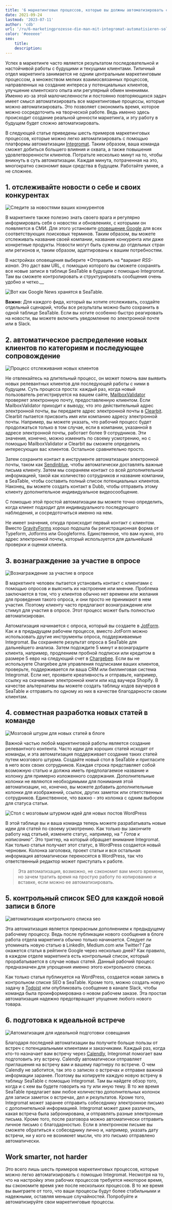 ```yaml
---
title: '6 маркетинговых процессов, которые вы должны автоматизировать с помощью Integromat - SeaTable'
date: 2021-09-24
lastmod: '2023-07-11'
author: 'cdb'
url: '/ru/6-marketingprozesse-die-man-mit-integromat-automatisieren-sollte'
color: '#eeeeee'
seo:
    title:
    description:
---
```


Успех в маркетинге часто является результатом последовательной и настойчивой работы с будущими и текущими клиентами. Типичный отдел маркетинга занимается не одним центральным маркетинговым процессом, а множеством мелких взаимосвязанных процессов, направленных на создание интереса у потенциальных клиентов, улучшение клиентского опыта или регулярный обмен мнениями. Именно из-за этой малочисленности и постоянно повторяющихся задач имеет смысл автоматизировать все маркетинговые процессы, которые можно автоматизировать. Это позволяет сэкономить время, которое можно сосредоточить на творческой работе. Ведь именно здесь происходит создание реальной ценности маркетинга, и эту работу в будущем будет сложно автоматизировать.

В следующей статье приведены шесть примеров маркетинговых процессов, которые можно легко автоматизировать с помощью платформы автоматизации [Integromat](https://integromat.io/). Таким образом, ваша команда сможет добиться большего влияния и охвата, а также повышения удовлетворенности клиентов. Потратьте несколько минут на то, чтобы вникнуть в суть автоматизации. Каждая минута, потраченная на это, многократно сэкономит ваши средства в будущем. Работайте умнее, а не сложнее.

## 1\. отслеживайте новости о себе и своих конкурентах

![Следите за новостями ваших конкурентов](monitor-the-news-of-your-competition-711x290.png)

В маркетинге также полезно знать своего врага и регулярно информировать себя о новостях и обновлениях, с которыми он появляется в СМИ. Для этого установите [оповещение Google](https://www.google.de/alerts) для всех соответствующих поисковых терминов. Таким образом, вы можете отслеживать название своей компании, название конкурента или даже конкретные продукты. Новости могут быть сужены до отдельных стран или регионов и, таким образом, адаптированы к вашим потребностям.

В настройках оповещения выберите *Отправить на *вариант _RSS-канал_. Это даст вам URL, с помощью которого вы сможете сохранять все новые записи в таблице SeaTable в будущем с помощью Integromat. Там вы сможете контролировать и структурировать сообщения очень удобно и четко.\_\_

![Вот как Google News хранятся в SeaTable.](google-news-seatable.png)

**Важно:** Для каждого фида, который вы хотите отслеживать, создайте отдельный сценарий, чтобы все результаты можно было сохранить в одной таблице SeaTable. Если вы хотите особенно быстро реагировать на новости, вы можете включить уведомление по электронной почте или в Slack.

## 2\. автоматическое распределение новых клиентов по категориям и последующее сопровождение

![Процесс отслеживания новых клиентов](follow-up-on-customers.png)

Не отвлекайтесь на длительный процесс, он может помочь вам выявить новых релевантных клиентов для последующей работы с ними в будущем. Суть процесса проста: каждый раз, когда новый пользователь регистрируется на вашем сайте, [MailboxValidator](https://www.mailboxvalidator.com/) проверяет электронную почту, предоставленную клиентом. Если MailboxValidator приходит к выводу, что это действительный адрес электронной почты, вы передаете адрес электронной почты в [Clearbit](https://clearbit.com/). Clearbit пытается присвоить имя или компанию адресу электронной почты. Например, вы можете указать, что рабочий процесс будет продолжаться только в том случае, если в компании, указанной в адресе электронной почты, работает более 9 сотрудников. Эти значения, конечно, можно изменить по своему усмотрению, но с помощью MailboxValidator и Clearbit вы сможете определить интересующих вас клиентов. Остальное сравнительно просто.

Затем сохраните контакт в инструменте автоматизации электронной почты, таком как [Sendinblue](https://de.sendinblue.com/), чтобы автоматически доставлять важные письма клиенту. Затем мы сохраняем контакт со всей дополнительной информацией, такой как количество сотрудников и название компании, в SeaTable, чтобы составить полный список потенциальных клиентов. Наконец, вы можете создать контакт в Dubb, чтобы отправить этому клиенту дополнительное индивидуальное видеосообщение.

С помощью этой простой автоматизации вы можете точно определить, когда клиент подходит для индивидуального последующего наблюдения, и сосредоточиться именно на нем.

Не имеет значения, откуда происходит первый контакт с клиентом. Вместо [GravityForms](https://www.gravityforms.com/) хорошо подошла бы регистрационная форма от Typeform, Jotforms или Googleforms. Единственное, что вам нужно, это адрес электронной почты, который используется для дальнейшей проверки и оценки клиента.

## 3\. вознаграждение за участие в опросе

![Вознаграждение за участие в опросе](incentive-for-a-survey.png)

В маркетинге человек пытается установить контакт с клиентами с помощью опросов и выяснить их настроение или мнение. Проблема заключается в том, что у клиентов обычно нет времени или желания для проведения такого опроса, и они просто не принимают в нем участия. Поэтому клиенту часто предлагают вознаграждение или стимул для участия в опросе. Этот процесс может быть полностью автоматизирован.

Автоматизация начинается с опроса, который вы создаете в [JotForm](https://jotform.com/). Как и в предыдущем рабочем процессе, вместо JotForm можно использовать другие инструменты опроса, поддерживаемые Integromat. Вы сохраняете результат опроса в SeaTable для дальнейшего анализа. Затем подождите 5 минут и вознаградите клиента, например, продлением пробной подписки или кредитом в размере 5 евро на следующий счет в [Chargebee](https://www.chargebee.com/). Если вы не используете Chargebee для управления подписками ваших клиентов, проверьте, поддерживается ли ваша CRM или биллинговая система Integromat. Если нет, проявите креативность и отправьте, например, ссылку на скачивание электронной книги или код ваучера Shopify. В качестве альтернативы вы можете создать таблицу кодов ваучеров в SeaTable и отправить по одному из них в качестве благодарности своим клиентам.

## 4\. совместная разработка новых статей в команде

![Мозговой штурм для новых статей в блоге](brainstorm-new-blog-posts-711x317.png)

Важной частью любой маркетинговой работы является создание релевантного контента. Часто идеи для хороших статей исходят от команды, и эта автоматизация поддерживает создание таких статей путем мозгового штурма. Создайте новый стол в SeaTable и пригласите в него всех своих сотрудников. Каждая строка представляет собой возможную статью и должна иметь предполагаемое название и колонку для примерно изложенного содержания. Дополнительные колонки не являются необходимыми для понимания этой автоматизации, но, конечно, вы можете добавить дополнительные колонки для изображений, ссылок, других заметок или ответственных сотрудников. Единственное, что важно - это колонка с одним выбором для статуса статьи.

![Стол с мозговым штурмом идей для новых постов WordPress](brainstorming-to-wordpress.png)

В этой таблице вы и ваша команда теперь можете разрабатывать новые идеи для статей по своему усмотрению. Как только вы закончите работу над статьей, измените статус, например, на " _Готов к написанию"_. Это триггер, на который обращает внимание Integromat. Как только статья получает этот статус, в WordPress создается новый черновик. Колонка заголовка, проект статьи и вся остальная информация автоматически переносятся в WordPress, так что ответственный редактор может приступать к работе.

> Эта автоматизация, возможно, не сэкономит вам много времени, но зачем тратить время на простую работу по копированию и вставке, если можно ее автоматизировать.

## 5\. контрольный список SEO для каждой новой записи в блоге

![автоматизация контрольного списка seo](seo-checklist-automation-711x234.png)

Эта автоматизация является прекрасным дополнением к предыдущему рабочему процессу. Ведь после публикации нового сообщения в блоге работа отдела маркетинга обычно только начинается. Следует ли упоминать новую статью в LinkedIn, Medium.com или Twitter? Где окажется статья в рейтинге Google через несколько дней? Как правило, в каждом отделе маркетинга есть контрольный список, который прорабатывается в случае новых статей. Данный рабочий процесс предназначен для упрощения именно этого контрольного списка.

Как только статья публикуется на WordPress, создается новая запись в контрольном списке SEO в SeaTable. Кроме того, можно создать новую задачу в [Todoist](https://todoist.com/) или опубликовать сообщение в канале Slack, чтобы команда была проинформирована о новом рабочем заказе. Эта простая автоматизация надежно предотвращает упущение любого нового товара.

## 6\. подготовка к идеальной встрече

![Автоматизация для идеальной подготовки совещания](meeting-preparation-711x192.png)

Благодаря последней автоматизации вы получите больше пользы от встреч с потенциальными клиентами и заказчиками. Каждый раз, когда кто-то назначает вам встречу через [Calendly](https://calendly.com/), Integromat помогает вам подготовить эту встречу. Calendly автоматически отправляет приглашения на встречу вам и вашему партнеру по встрече. О чем Calendly не заботится, так это о записях о встречах и отправке важной информации заранее. Поэтому вы копируете каждую новую встречу в таблицу SeaTable с помощью Integromat. Там вы найдете обзор того, когда и с кем вы будете говорить на ту или иную тему. В то же время SeaTable предлагает вам любое количество дополнительных колонок для записи заметок о встречах, дел и результатов. Кроме того, Integromat может заранее отправить собеседнику электронное письмо с дополнительной информацией. Integromat может даже различать, какая встреча была забронирована, и отправлять разные электронные письма. Кроме того, после разговора можно автоматически отправить личное письмо с благодарностью. Если в электронном письме вы сможете обратиться к собеседнику лично и, например, указать дату встречи, ни у кого не возникнет мысли, что это письмо отправлено автоматически.

## Work smarter, not harder

Это всего лишь шесть примеров маркетинговых процессов, которые можно легко автоматизировать с помощью Integromat. Несмотря на то, что на настройку этих рабочих процессов требуется некоторое время, вы сэкономите время уже после нескольких процессов. В то же время вы выиграете от того, что ваши процессы будут более стабильными и надежными, оставляя меньше случайностей. Попробуйте и автоматизируйте свои маркетинговые процессы.
